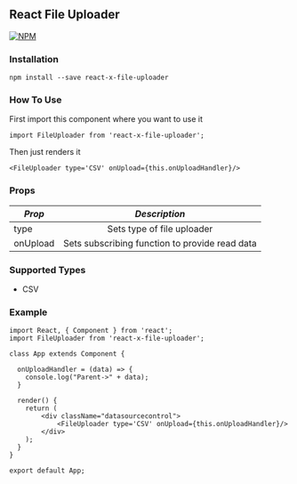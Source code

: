 ## React File Uploader

[![NPM](https://nodei.co/npm/react-x-file-uploader.png)](https://nodei.co/npm/react-x-file-uploader/)

### Installation

`npm install --save react-x-file-uploader`

### How To Use

First import this component where you want to use it

`import FileUploader from 'react-x-file-uploader';`

Then just renders it

`<FileUploader type='CSV' onUpload={this.onUploadHandler}/>`

### Props

| _Prop_ |     _Description_     
| ------ | :-------------------: 
| type  | Sets type of file uploader 
| onUpload  |      Sets subscribing function to provide read data

### Supported Types

- CSV

### Example

```
import React, { Component } from 'react';
import FileUploader from 'react-x-file-uploader';

class App extends Component {
  
  onUploadHandler = (data) => {
    console.log("Parent->" + data);
  }
  
  render() {
    return (
        <div className="datasourcecontrol">
            <FileUploader type='CSV' onUpload={this.onUploadHandler}/>
        </div>
    );
  }
}

export default App;
```